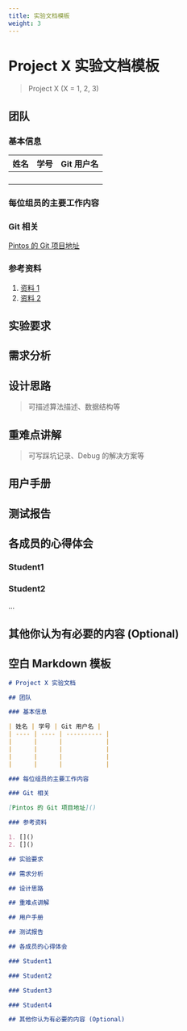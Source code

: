 ```yaml
---
title: 实验文档模板
weight: 3
---
```


# Project X 实验文档模板

> Project X (X = 1, 2, 3)

## 团队

### 基本信息

| 姓名 | 学号 | Git 用户名 |
| ---- | ---- | ---------- |
|      |      |            |
|      |      |            |
|      |      |            |
|      |      |            |

### 每位组员的主要工作内容

### Git 相关

[Pintos 的 Git 项目地址]()

### 参考资料

1. [资料 1](link1)
2. [资料 2](link2)

## 实验要求

## 需求分析

## 设计思路

> 可描述算法描述、数据结构等

## 重难点讲解

> 可写踩坑记录、Debug 的解决方案等

## 用户手册

## 测试报告

## 各成员的心得体会

### Student1

### Student2

...

## 其他你认为有必要的内容 (Optional)

## 空白 Markdown 模板

```markdown
# Project X 实验文档

## 团队

### 基本信息

| 姓名 | 学号 | Git 用户名 |
| ---- | ---- | ---------- |
|      |      |            |
|      |      |            |
|      |      |            |
|      |      |            |

### 每位组员的主要工作内容

### Git 相关

[Pintos 的 Git 项目地址]()

### 参考资料

1. []()
2. []()

## 实验要求

## 需求分析

## 设计思路

## 重难点讲解

## 用户手册

## 测试报告

## 各成员的心得体会

### Student1

### Student2

### Student3

### Student4

## 其他你认为有必要的内容 (Optional)
```
